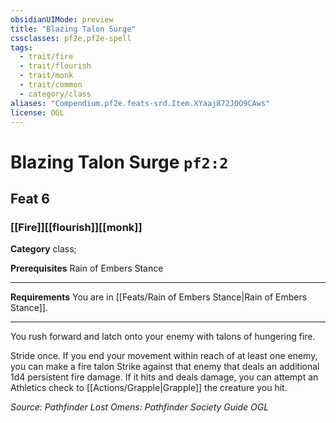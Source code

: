 ```yaml
---
obsidianUIMode: preview
title: "Blazing Talon Surge"
cssclasses: pf2e,pf2e-spell
tags:
  - trait/fire
  - trait/flourish
  - trait/monk
  - trait/common
  - category/class
aliases: "Compendium.pf2e.feats-srd.Item.XYaaj872JOO9CAws"
license: OGL
---
```

# Blazing Talon Surge `pf2:2`
## Feat 6
### [[Fire]][[flourish]][[monk]]

**Category** class; 



**Prerequisites** Rain of Embers Stance
* * *
**Requirements** You are in [[Feats/Rain of Embers Stance|Rain of Embers Stance]].

* * *

You rush forward and latch onto your enemy with talons of hungering fire.

Stride once. If you end your movement within reach of at least one enemy, you can make a fire talon Strike against that enemy that deals an additional 1d4 persistent fire damage. If it hits and deals damage, you can attempt an Athletics check to [[Actions/Grapple|Grapple]] the creature you hit.

*Source: Pathfinder Lost Omens: Pathfinder Society Guide*
*OGL*